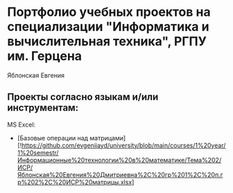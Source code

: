 # Портфолио учебных проектов на специализации "Информатика и вычислительная техника", РГПУ им. Герцена
Яблонская Евгения

## Проекты согласно языкам и/или инструментам:

MS Excel:
- [Базовые операции над матрицами][!https://github.com/evgeniiayd/university/blob/main/courses/1%20year/1%20semestr/Информационные%20технологии%20в%20математике/Тема%202/ИСР/Яблонская%20Евгения%20Дмитриевна%2C%20гр%201%2C%20п.гр%202%2C%20ИСР%20матрицы.xlsx]
